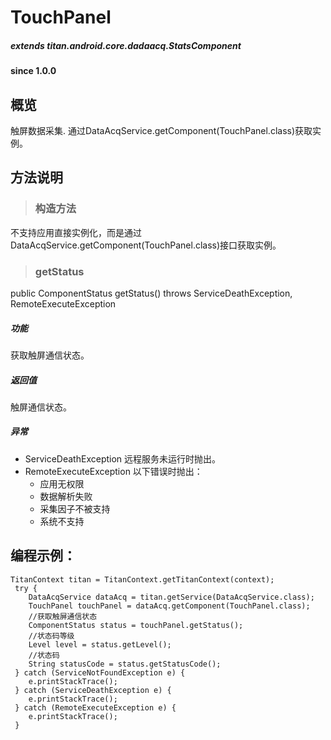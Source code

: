 # TouchPanel				

##### extends titan.android.core.dadaacq.StatsComponent #####

#### since 1.0.0 ####

## 概览

触屏数据采集. 通过DataAcqService.getComponent(TouchPanel.class)获取实例。


## 方法说明

> ### 构造方法

不支持应用直接实例化，而是通过DataAcqService.getComponent(TouchPanel.class)接口获取实例。

> ### getStatus

public ComponentStatus getStatus() throws ServiceDeathException, RemoteExecuteException 

##### 功能

获取触屏通信状态。
	
##### 返回值

触屏通信状态。

##### 异常
* ServiceDeathException 远程服务未运行时抛出。
* RemoteExecuteException 以下错误时抛出：
	* 应用无权限
	* 数据解析失败
	* 采集因子不被支持
	* 系统不支持

## 编程示例：

```
TitanContext titan = TitanContext.getTitanContext(context);
 try {
 	DataAcqService dataAcq = titan.getService(DataAcqService.class);
 	TouchPanel touchPanel = dataAcq.getComponent(TouchPanel.class);
	//获取触屏通信状态
    ComponentStatus status = touchPanel.getStatus();
    //状态码等级
    Level level = status.getLevel();
    //状态码
    String statusCode = status.getStatusCode();
 } catch (ServiceNotFoundException e) {
 	e.printStackTrace();
 } catch (ServiceDeathException e) {
 	e.printStackTrace();
 } catch (RemoteExecuteException e) {
 	e.printStackTrace();
 }
```